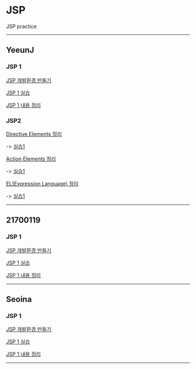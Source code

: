 # JSP
JSP practice

------
## YeeunJ

### JSP 1
[JSP 개발환경 만들기](https://velog.io/@ye050425/JSP-개발환경-만들기-3ak54mdaf7)

[JSP 1 실습](https://github.com/YeeunJ/JSP/tree/master/YeeunJ_JSP/WebContent)

[JSP 1 내용 정리](https://velog.io/@ye050425/JSP-JSP-내용-정리-efk54rj2d7)

### JSP2
[Directive Elements 정리]()

-> [실습1]()

[Action Elements 정리]()

-> [실습1]()

[EL(Expression Language) 정리]()

-> [실습1]()

-------

## 21700119

### JSP 1
[JSP 개발환경 만들기](https://dynalist.io/d/xqTmqvgQJFBj72s0o3O8txGe)

[JSP 1 실습](https://github.com/YeeunJ/JSP/tree/master/project/WebContent)

[JSP 1 내용 정리]()

-------

## Seoina

### JSP 1
[JSP 개발환경 만들기](https://velog.io/@sia2650/개발환경-설치-방법-41k54z4ch4)

[JSP 1 실습](https://github.com/YeeunJ/JSP/tree/master/JSP/WebContent)

[JSP 1 내용 정리](https://velog.io/@sia2650/JSPtutorial)

-------
